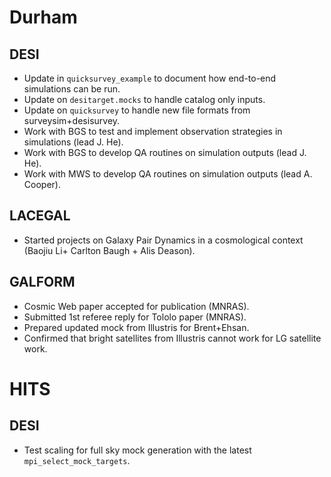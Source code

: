 # Durham

## DESI
* Update in `quicksurvey_example` to document how end-to-end simulations can be run.
* Update on `desitarget.mocks` to handle catalog only inputs. 
* Update on `quicksurvey` to handle new file formats from surveysim+desisurvey. 
* Work with BGS to test and implement observation strategies in simulations (lead J. He). 
* Work with BGS to develop QA routines on simulation outputs (lead J. He). 
* Work with MWS to develop QA routines on simulation outputs (lead A. Cooper). 

## LACEGAL

* Started projects on Galaxy Pair Dynamics in a cosmological context (Baojiu Li+ Carlton Baugh + Alis Deason). 

## GALFORM

* Cosmic Web paper accepted for publication (MNRAS). 
* Submitted 1st referee reply for Tololo paper (MNRAS).    
* Prepared updated mock from Illustris for Brent+Ehsan. 
* Confirmed that bright satellites from Illustris cannot work for LG satellite work.  

# HITS

## DESI
* Test scaling for full sky mock generation with the latest `mpi_select_mock_targets`.  


